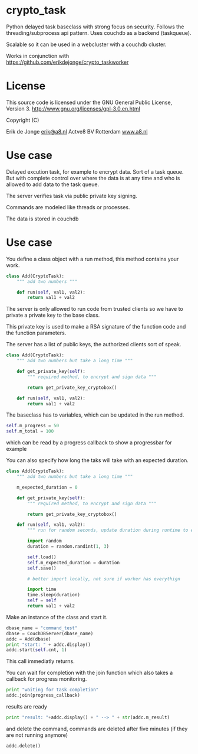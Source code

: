 crypto_task
============

Python delayed task baseclass with strong focus on security. Follows the threading/subprocess api pattern. Uses couchdb as a backend (taskqueue).

Scalable so it can be used in a webcluster with a couchdb cluster.

Works in conjunction with https://github.com/erikdejonge/crypto_taskworker

License
===========

This source code is licensed under the GNU General Public License,
Version 3. http://www.gnu.org/licenses/gpl-3.0.en.html

Copyright (C)

Erik de Jonge <erik@a8.nl>
Actve8 BV
Rotterdam
www.a8.nl


Use case
===========

Delayed excution task, for example to encrypt data. Sort of a task queue. But with complete control over where the data is at any time and who is allowed to add data to
the task queue.

The server verifies task via public private key signing.

Commands are modeled like threads or processes.

The data is stored in couchdb


Use case
===========

You define a class object with a run method, this method contains your work.

```python
class Add(CryptoTask):
    """ add two numbers """

    def run(self, val1, val2):
        return val1 + val2
```

The server is only allowed to run code from trusted clients so we have to private a private key to the base class.

This private key is used to make a RSA signature of the function code and the function parameters.

The server has a list of public keys, the authorized clients sort of speak.

```python
class Add(CryptoTask):
    """ add two numbers but take a long time """

    def get_private_key(self):
        """ required method, to encrypt and sign data """

        return get_private_key_cryptobox()

    def run(self, val1, val2):
        return val1 + val2
```

The baseclass has to variables, which can be updated in the run method.

```python
self.m_progress = 50
self.m_total = 100

```

which can be read by a progress callback to show a progressbar for example

You can also specify how long the taks will take with an expected duration.

```python
class Add(CryptoTask):
    """ add two numbers but take a long time """

    m_expected_duration = 0

    def get_private_key(self):
        """ required method, to encrypt and sign data """

        return get_private_key_cryptobox()

    def run(self, val1, val2):
        """ run for random seconds, update duration during runtime to enable progress monitoring """

        import random
        duration = random.randint(1, 3)

        self.load()
        self.m_expected_duration = duration
        self.save()

        # better import locally, not sure if worker has everythign

        import time
        time.sleep(duration)
        self = self
        return val1 + val2
```

Make an instance of the class and start it.

```python
dbase_name = "command_test"
dbase = CouchDBServer(dbase_name)
addc = Add(dbase)
print "start: " + addc.display()
addc.start(self.cnt, 1)
```

This call immediatly returns.

You can wait for completion with the join function which also takes a callback for progress monitoring.

```python
print "waiting for task completion"
addc.join(progress_callback)
```

results are ready

```python
print "result: "+addc.display() + " --> " + str(addc.m_result)
```

and delete the command, commands are deleted after five minutes (if they are not running anymore)

```python
addc.delete()
```
